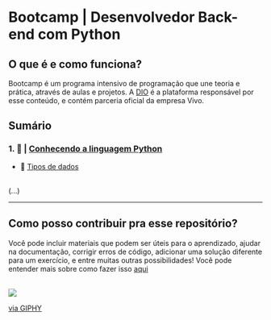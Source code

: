 # Bootcamp | Desenvolvedor Back-end com Python

## O que é e como funciona?
Bootcamp é um programa intensivo de programação que une teoria e prática, através de aulas e projetos. A [DIO](https://www.dio.me/) é a plataforma responsável por esse conteúdo, e contém parceria oficial da empresa Vivo.

## Sumário
### 1. 👀 | [Conhecendo a linguagem Python](./01-conhecendo-a-linguagem) 
* 🎲 [Tipos de dados](./01-conhecendo-a-linguagem/0-tipos-de-dados)


<br>
(...)

---
## Como posso contribuir pra esse repositório?
Você pode incluir materiais que podem ser úteis para o aprendizado, ajudar na documentação, corrigir erros de código, adicionar uma solução diferente para um exercício, e entre muitas outras possibilidades! Você pode entender mais sobre como fazer isso [aqui](https://opensource.guide/pt/how-to-contribute/)

<br>

<img src="https://media1.giphy.com/media/v1.Y2lkPTc5MGI3NjExenRqNDlwbnlsdDh2d2J1OGE0MzNoZDFjdGc4eXptbG9ldjB6Zjd4ciZlcD12MV9pbnRlcm5hbF9naWZfYnlfaWQmY3Q9Zw/MT5UUV1d4CXE2A37Dg/giphy.gif" />

[via GIPHY](https://giphy.com/gifs/Giflytics-MT5UUV1d4CXE2A37Dg)


